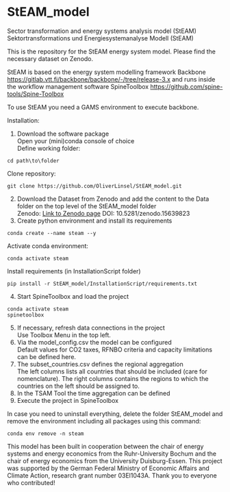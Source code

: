 # StEAM_model
Sector transformation and energy systems analysis model (StEAM)
Sektortransformations und Energiesystemanalyse Modell (StEAM)

This is the repository for the StEAM energy system model. Please find the necessary dataset on Zenodo.

StEAM is based on the energy system modelling framework Backbone https://gitlab.vtt.fi/backbone/backbone/-/tree/release-3.x
and runs inside the workflow management software SpineToolbox https://github.com/spine-tools/Spine-Toolbox

To use StEAM you need a GAMS environment to execute backbone.

Installation:
1. Download the software package <br/>
Open your (mini)conda console of choice <br/>
Define working folder:
```
cd path\to\folder
```
Clone repository:
```
git clone https://github.com/OliverLinsel/StEAM_model.git
```
2. Download the Dataset from Zenodo and add the content to the Data folder on the top level of the StEAM_model folder <br/>
Zenodo: [Link to Zenodo page](https://zenodo.org/records/15639823) DOI: 10.5281/zenodo.15639823
3. Create python environment and install its requirements 
```
conda create --name steam --y
```
Activate conda environment:
```
conda activate steam
```
Install requirements (in InstallationScript folder)
```
pip install -r StEAM_model/InstallationScript/requirements.txt
```
4. Start SpineToolbox and load the project
```
conda activate steam
spinetoolbox
```
5. If necessary, refresh data connections in the project <br/>
Use Toolbox Menu in the top left.
6. Via the model_config.csv the model can be configured <br/>
Default values for CO2 taxes, RFNBO criteria and capacity limitations can be defined here.
7. The subset_countries.csv defines the regional aggregation <br/>
The left columns lists all countries that should be included (care for nomenclature). The right columns contains the regions to which the countries on the left should be assigned to.
8. In the TSAM Tool the time aggregation can be defined <br/>
9. Execute the project in SpineToolbox <br/>

In case you need to uninstall everything, delete the folder StEAM_model and remove the environment including all packages using this command:
```
conda env remove -n steam
```

This model has been built in cooperation between the chair of energy systems and energy economics from the Ruhr-University Bochum and the chair of energy economics from the University Duisburg-Essen.
This project was supported by the German Federal Ministry of Economic Affairs and Climate Action, research grant number 03El1043A.
Thank you to everyone who contributed!
